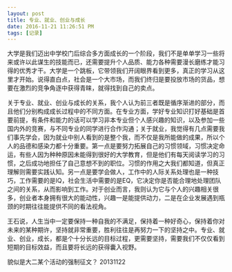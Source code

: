 ```yaml
---
layout: post
title: 专业、就业、创业与成长
date: 2016-11-21 11:26:51 PM 
tags: [记录]  
---
```


    
大学是我们迈出中学校门后综合多方面成长的一个阶段，我们不是单单学习一些将来或许以此谋生的技能而已，还需要提升个人品质、能力各种需要漫长磨练才能习得的优秀才干。大学是一个跳板，它带领我们开阔眼界看到更多，真正的学习从这里才开始。说得直白点，社会是一个大市场，而我们终归是要投放市场的货品，想要在激烈的竞争角逐中获得青睐，就得找到自己的卖点。

关于专业、就业、创业与成长的关系，我个人认为前三者既是循序渐进的部分，而且他们分别构成成长过程中的不同方面。在专业方面，学好专业知识打好基础是首要前提，有条件和能力的话可以学习非本专业但个人感兴趣的知识，以及参加一些国内外的竞赛，与不同专业的同学进行合作沟通；关于就业，我觉得有几点需要我们事先学会，因为就业中别人看到的是整个我，而不仅是我所能做的成果，所以个人的品德和感染力都十分重要。第一点是要努力拓展自己的习惯领域，习惯决定命运，有些人因为种种原因未能得到很好的大学教育，但是他们有每天阅读学习的习惯，之后成功地担任了自己意想不到的职位。习惯的作用之大我们都知道，但真正理解则需要实践认知。另一点是要学会做人，工作中的人际关系处理也是一种技巧，工作需要的是IQ，社会生活中需要的是EQ，它决定你是否能合理地处理团队之间的关系，从而影响到工作。对于创业而言，我则认为它与个人的兴趣相关很多，创业者本身拥有很大的能动性，兴趣一是能提供动力，二是在企业发展遇到瓶颈的时期往往能提供不同的看法视角。

王石说，人生当中一定要保持一种自我的不满足，保持着一种好奇心，保持着你对未来的某种期许，坚持就非常重要，胜利往往是再努力一下的坚持之中。专业、就业、创业，成长，都是个十分长远的目标过程，更需要坚持，需要我们不仅仅看到短期的目标效益，而且要将长远的获得囊入视野。

貌似是大二某个活动的强制征文？
20131122